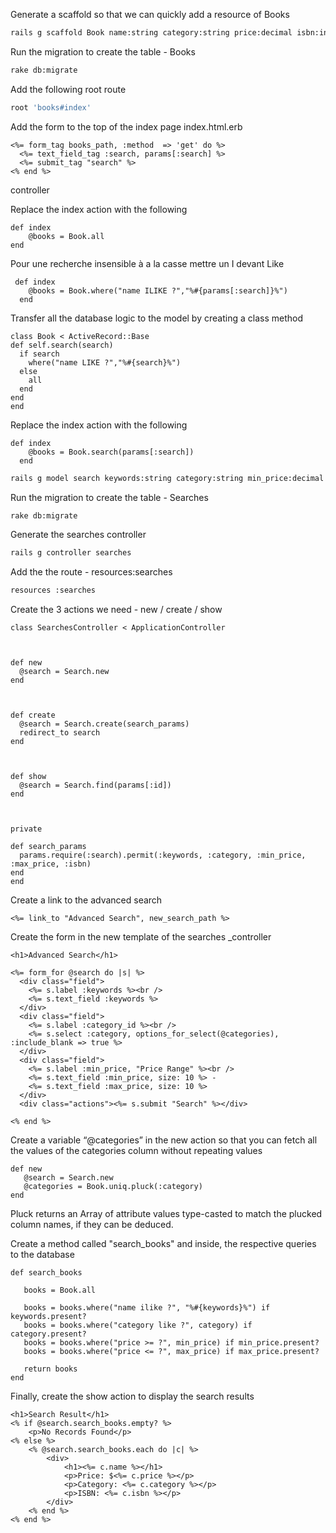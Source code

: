 Generate a scaffold so that we can quickly add a resource of Books
```sh 
rails g scaffold Book name:string category:string price:decimal isbn:integer
```

Run the migration to create the table - Books
```sh 
rake db:migrate
```

Add the following root route
```sh 
root 'books#index'
```

Add the form to the top of the index page
index.html.erb
```
<%= form_tag books_path, :method  => 'get' do %>
  <%= text_field_tag :search, params[:search] %>
  <%= submit_tag "search" %>
<% end %>
```

controller

Replace the index action with the following
``` 
def index
    @books = Book.all
end
```
Pour une recherche insensible à a la casse mettre un I devant Like
```
 def index
    @books = Book.where("name ILIKE ?","%#{params[:search]}%")
  end
  ```
  Transfer all the database logic to the model by creating a class method
  ```
  class Book < ActiveRecord::Base
  def self.search(search)
    if search
      where("name LIKE ?","%#{search}%")
    else
      all
    end
  end
end
```
Replace the index action with the following
```
def index
    @books = Book.search(params[:search])
  end
  ```
  
  ```sh 
  rails g model search keywords:string category:string min_price:decimal max_price:decimal isbn:integer
  ```
  
  Run the migration to create the table - Searches
  ```sh 
  rake db:migrate
  ```
  
  Generate the searches controller
  ```sh 
  rails g controller searches
  ```
  
  Add the the route - resources:searches
  ```sh 
  resources :searches
  ```
  
  Create the 3 actions we need - new / create / show
  ```
  class SearchesController < ApplicationController



  def new
    @search = Search.new
  end

  

  def create
    @search = Search.create(search_params)
    redirect_to search
  end



  def show
    @search = Search.find(params[:id])
  end
  
  

  private

  def search_params
    params.require(:search).permit(:keywords, :category, :min_price, :max_price, :isbn)
  end
end
```

Create a link to the advanced search
```
<%= link_to "Advanced Search", new_search_path %>
```

Create the form in the new template of the searches _controller
```
<h1>Advanced Search</h1>
 
<%= form_for @search do |s| %>
  <div class="field">
    <%= s.label :keywords %><br />
    <%= s.text_field :keywords %>
  </div>
  <div class="field">
    <%= s.label :category_id %><br />
    <%= s.select :category, options_for_select(@categories), :include_blank => true %>
  </div>
  <div class="field">
    <%= s.label :min_price, "Price Range" %><br />
    <%= s.text_field :min_price, size: 10 %> -
    <%= s.text_field :max_price, size: 10 %>
  </div>
  <div class="actions"><%= s.submit "Search" %></div>
  
<% end %>
```

Create a variable “@categories” in the new action so that you can fetch all the values of the categories column without repeating values
```
def new
   @search = Search.new
   @categories = Book.uniq.pluck(:category)
end
```
Pluck returns an Array of attribute values type-casted to match the plucked column names, if they can be deduced. 

Create a method called "search_books" and inside, the respective queries to the database
```
def search_books
   
   books = Book.all
   
   books = books.where("name ilike ?", "%#{keywords}%") if keywords.present?
   books = books.where("category like ?", category) if category.present?
   books = books.where("price >= ?", min_price) if min_price.present?
   books = books.where("price <= ?", max_price) if max_price.present?
   
   return books
end
```

Finally, create the show action to display the search results
```
<h1>Search Result</h1>
<% if @search.search_books.empty? %>
	<p>No Records Found</p>
<% else %>
	<% @search.search_books.each do |c| %>
		<div>	
			<h1><%= c.name %></h1>
			<p>Price: $<%= c.price %></p>
			<p>Category: <%= c.category %></p>
			<p>ISBN: <%= c.isbn %></p>
		</div>
	<% end %>
<% end %>
```
